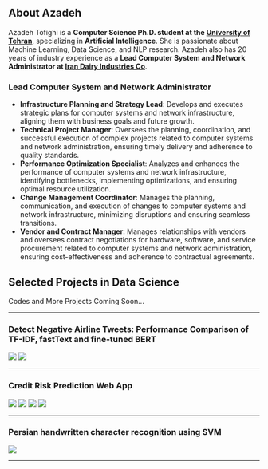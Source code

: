 ## About Azadeh

Azadeh Tofighi is a **Computer Science Ph.D. student at the [University of Tehran](https://ut.ac.ir/en)**, specializing in **Artificial Intelligence**. She is passionate about Machine Learning, Data Science, and NLP research. Azadeh also has 20 years of industry experience as a **Lead Computer System and Network Administrator at [Iran Dairy Industries Co](https://pegahexport.com/)**.

### Lead Computer System and Network Administrator

* **Infrastructure Planning and Strategy Lead**: Develops and executes strategic plans for computer systems and network infrastructure, aligning them with business goals and future growth.
* **Technical Project Manager**: Oversees the planning, coordination, and successful execution of complex projects related to computer systems and network administration, ensuring timely delivery and adherence to quality standards.
* **Performance Optimization Specialist**: Analyzes and enhances the performance of computer systems and network infrastructure, identifying bottlenecks, implementing optimizations, and ensuring optimal resource utilization.
* **Change Management Coordinator**: Manages the planning, communication, and execution of changes to computer systems and network infrastructure,  minimizing disruptions and ensuring seamless transitions.
* **Vendor and Contract Manager**: Manages relationships with vendors and oversees contract negotiations for hardware, software, and service procurement related to computer systems and network administration, ensuring cost-effectiveness and adherence to contractual agreements.


## Selected Projects in Data Science 
Codes and More Projects Coming Soon...

---

### Detect Negative Airline Tweets: Performance Comparison of TF-IDF, fastText and fine-tuned BERT

[![](https://img.shields.io/badge/Python-white?logo=Python)](#) [![](https://img.shields.io/badge/Jupyter-white?logo=Jupyter)](#)

---

### Credit Risk Prediction Web App 


[![](https://img.shields.io/badge/Python-white?logo=Python)](#) [![](https://img.shields.io/badge/Jupyter-white?logo=Jupyter)](#) [![](https://img.shields.io/badge/Google-white?logo=Google)](#) [![](https://img.shields.io/badge/MongoDB-white?logo=mongodb)](#) 

---

### Persian handwritten character recognition using SVM

[![](https://img.shields.io/badge/Python-white?logo=Python)](#) 


---
